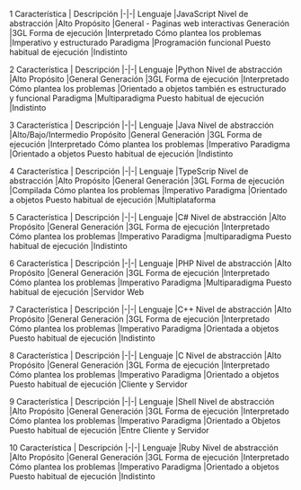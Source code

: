 1
Característica | Descripción
|-|-|
Lenguaje                     |JavaScript 
Nivel de abstracción         |Alto 
Propósito                    |General - Paginas web interactivas
Generación                   |3GL
Forma de ejecución           |Interpretado
Cómo plantea los problemas   |Imperativo y estructurado
Paradigma                    |Programación funcional
Puesto habitual de ejecución |Indistinto

2
Característica | Descripción
|-|-|
Lenguaje                     |Python
Nivel de abstracción         |Alto
Propósito                    |General
Generación                   |3GL
Forma de ejecución           |Interpretado
Cómo plantea los problemas   |Orientado a objetos también es estructurado y funcional
Paradigma                    |Multiparadigma
Puesto habitual de ejecución |Indistinto

3
Característica | Descripción
|-|-|
Lenguaje                     |Java 
Nivel de abstracción         |Alto/Bajo/Intermedio 
Propósito                    |General
Generación                   |3GL
Forma de ejecución           |Interpretado
Cómo plantea los problemas   |Imperativo
Paradigma                    |Orientado a objetos
Puesto habitual de ejecución |Indistinto

4
Característica | Descripción
|-|-|
Lenguaje                     |TypeScrip 
Nivel de abstracción         |Alto
Propósito                    |General
Generación                   |3GL
Forma de ejecución           |Compilada
Cómo plantea los problemas   |Imperativo
Paradigma                    |Orientado a objetos
Puesto habitual de ejecución |Multiplataforma

5
Característica | Descripción
|-|-|
Lenguaje                     |C# 
Nivel de abstracción         |Alto
Propósito                    |General
Generación                   |3GL
Forma de ejecución           |Interpretado
Cómo plantea los problemas   |Imperativo
Paradigma                    |multiparadigma
Puesto habitual de ejecución |Indistinto

6
Característica | Descripción
|-|-|
Lenguaje                     |PHP 
Nivel de abstracción         |Alto
Propósito                    |General
Generación                   |3GL
Forma de ejecución           |Interpretado
Cómo plantea los problemas   |Imperativo
Paradigma                    |Multiparadigma
Puesto habitual de ejecución |Servidor Web

7
Característica | Descripción
|-|-|
Lenguaje                     |C++ 
Nivel de abstracción         |Alto
Propósito                    |General
Generación                   |3GL
Forma de ejecución           |Interpretado
Cómo plantea los problemas   |Imperativo
Paradigma                    |Orientada a objetos
Puesto habitual de ejecución |Indistinto

8
Característica | Descripción
|-|-|
Lenguaje                     |C 
Nivel de abstracción         |Alto
Propósito                    |General
Generación                   |3GL
Forma de ejecución           |Interpretado
Cómo plantea los problemas   |Imperativo
Paradigma                    |Orientado a objetos
Puesto habitual de ejecución |Cliente y Servidor

9
Característica | Descripción
|-|-|
Lenguaje                     |Shell 
Nivel de abstracción         |Alto
Propósito                    |General
Generación                   |3GL
Forma de ejecución           |Interpretado
Cómo plantea los problemas   |Imperativo
Paradigma                    |Orientado a Objetos
Puesto habitual de ejecución |Entre Cliente y Servidor

10
Característica | Descripción
|-|-|
Lenguaje                     |Ruby 
Nivel de abstracción         |Alto
Propósito                    |General
Generación                   |3GL
Forma de ejecución           |Interpretado
Cómo plantea los problemas   |Imperativo
Paradigma                    |Orientado a objetos
Puesto habitual de ejecución |Indistinto